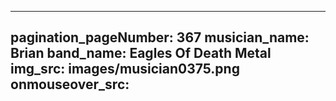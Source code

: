 ------
pagination_pageNumber: 367
musician_name: Brian
band_name: Eagles Of Death Metal
img_src: images/musician0375.png
onmouseover_src: 
------